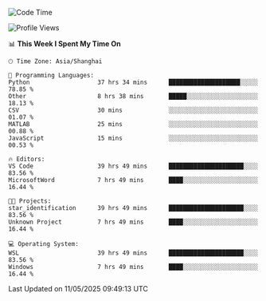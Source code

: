 <!--START_SECTION:waka-->
![Code Time](http://img.shields.io/badge/Code%20Time-2%2C809%20hrs%206%20mins-blue)

![Profile Views](http://img.shields.io/badge/Profile%20Views-0-blue)

📊 **This Week I Spent My Time On** 

```text
🕑︎ Time Zone: Asia/Shanghai

💬 Programming Languages: 
Python                   37 hrs 34 mins      ████████████████████░░░░░   78.85 % 
Other                    8 hrs 38 mins       █████░░░░░░░░░░░░░░░░░░░░   18.13 % 
CSV                      30 mins             ░░░░░░░░░░░░░░░░░░░░░░░░░   01.07 % 
MATLAB                   25 mins             ░░░░░░░░░░░░░░░░░░░░░░░░░   00.88 % 
JavaScript               15 mins             ░░░░░░░░░░░░░░░░░░░░░░░░░   00.53 % 

🔥 Editors: 
VS Code                  39 hrs 49 mins      █████████████████████░░░░   83.56 % 
MicrosoftWord            7 hrs 49 mins       ████░░░░░░░░░░░░░░░░░░░░░   16.44 % 

🐱‍💻 Projects: 
star_identification      39 hrs 49 mins      █████████████████████░░░░   83.56 % 
Unknown Project          7 hrs 49 mins       ████░░░░░░░░░░░░░░░░░░░░░   16.44 % 

💻 Operating System: 
WSL                      39 hrs 49 mins      █████████████████████░░░░   83.56 % 
Windows                  7 hrs 49 mins       ████░░░░░░░░░░░░░░░░░░░░░   16.44 % 
```


 Last Updated on 11/05/2025 09:49:13 UTC
<!--END_SECTION:waka-->